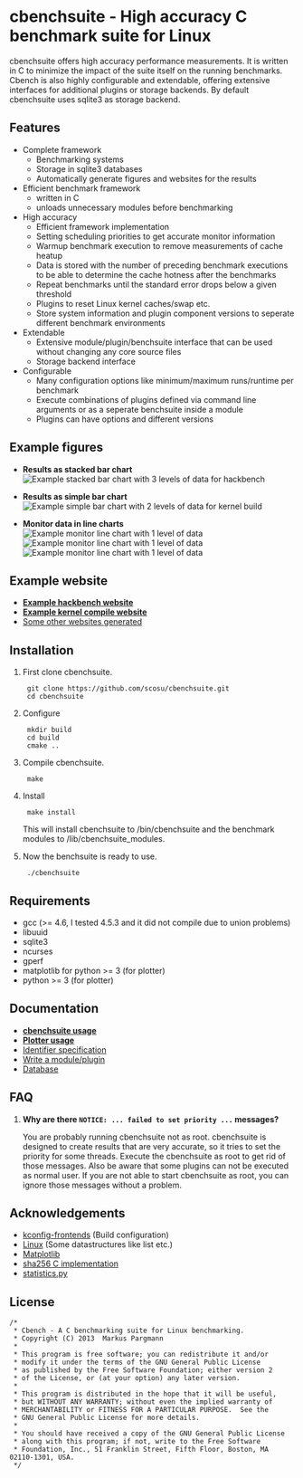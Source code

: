 
cbenchsuite - High accuracy C benchmark suite for Linux
=================================================

cbenchsuite offers high accuracy performance measurements. It is written in C to
minimize the impact of the suite itself on the running benchmarks. Cbench is
also highly configurable and extendable, offering extensive interfaces for
additional plugins or storage backends. By default cbenchsuite uses sqlite3 as
storage backend.

Features
--------

- Complete framework
	- Benchmarking systems
	- Storage in sqlite3 databases
	- Automatically generate figures and websites for the results
- Efficient benchmark framework
	- written in C
	- unloads unnecessary modules before benchmarking
- High accuracy
	- Efficient framework implementation
	- Setting scheduling priorities to get accurate monitor information
	- Warmup benchmark execution to remove measurements of cache heatup
	- Data is stored with the number of preceding benchmark executions to
	  be able to determine the cache hotness after the benchmarks
	- Repeat benchmarks until the standard error drops below a given
	  threshold
	- Plugins to reset Linux kernel caches/swap etc.
	- Store system information and plugin component versions to seperate
	  different benchmark environments
- Extendable
	- Extensive module/plugin/benchsuite interface that can be used without changing any core source files
	- Storage backend interface
- Configurable
	- Many configuration options like minimum/maximum runs/runtime per
	  benchmark
	- Execute combinations of plugins defined via command line arguments or
	  as a seperate benchsuite inside a module
	- Plugins can have options and different versions


Example figures
---------------

- **Results as stacked bar chart**
	![Example stacked bar chart with 3 levels of data for hackbench](http://allfex.org/files/cbenchsuite/0.1/results/20130403_kernel_comparison/cooldown.sleep__cpusched.latency-monitor__linux_perf.hackbench__sysctl.drop-caches__sysctl.monitor-meminfo__sysctl.monitor-schedstat__sysctl.monitor-stat__sysctl.swap-reset/linux_perf.hackbench.svg)

- **Results as simple bar chart**
	![Example simple bar chart with 2 levels of data for kernel build](http://allfex.org/files/cbenchsuite/0.1/results/20130403_kernel_comparison/cooldown.sleep__cpusched.latency-monitor__kernel.compile__sysctl.drop-caches__sysctl.monitor-meminfo__sysctl.monitor-schedstat__sysctl.monitor-stat__sysctl.swap-reset/kernel.compile.svg)

- **Monitor data in line charts**
	![Example monitor line chart with 1 level of data](http://allfex.org/files/cbenchsuite/0.1/results/20130403_kernel_comparison/cooldown.sleep__cpusched.latency-monitor__kernel.compile__sysctl.drop-caches__sysctl.monitor-meminfo__sysctl.monitor-schedstat__sysctl.monitor-stat__sysctl.swap-reset/sysctl.monitor-meminfo/data__Cached/kernel.compile_Threads__4.svg)
	![Example monitor line chart with 1 level of data](http://allfex.org/files/cbenchsuite/0.1/results/20130403_kernel_comparison/cooldown.sleep__cpusched.latency-monitor__kernel.compile__sysctl.drop-caches__sysctl.monitor-meminfo__sysctl.monitor-schedstat__sysctl.monitor-stat__sysctl.swap-reset/sysctl.monitor-meminfo/data__Committed_AS/kernel.compile_Threads__2.svg)
	![Example monitor line chart with 1 level of data](http://allfex.org/files/cbenchsuite/0.1/results/20130403_kernel_comparison/cooldown.sleep__cpusched.latency-monitor__kernel.compile__sysctl.drop-caches__sysctl.monitor-meminfo__sysctl.monitor-schedstat__sysctl.monitor-stat__sysctl.swap-reset/sysctl.monitor-schedstat/data__schedule_calls/kernel.compile_Threads__2.svg)

Example website
---------------

- **[Example hackbench website](http://allfex.org/files/cbenchsuite/0.1/results/20130403_kernel_comparison/cooldown.sleep__cpusched.latency-monitor__linux_perf.hackbench__sysctl.drop-caches__sysctl.monitor-meminfo__sysctl.monitor-schedstat__sysctl.monitor-stat__sysctl.swap-reset/)**
- **[Example kernel compile website](http://allfex.org/files/cbenchsuite/0.1/results/20130403_kernel_comparison/cooldown.sleep__cpusched.latency-monitor__kernel.compile__sysctl.drop-caches__sysctl.monitor-meminfo__sysctl.monitor-schedstat__sysctl.monitor-stat__sysctl.swap-reset/)**
- [Some other websites generated](http://allfex.org/files/cbenchsuite/0.1/results/20130403_kernel_comparison/)

Installation
------------

1. First clone cbenchsuite.

		git clone https://github.com/scosu/cbenchsuite.git
		cd cbenchsuite

2. Configure

		mkdir build
		cd build
		cmake ..

3. Compile cbenchsuite.

		make
4. Install

		make install

	This will install cbenchsuite to <PREFIX>/bin/cbenchsuite and the
	benchmark modules to <PREFIX>/lib/cbenchsuite_modules.

4. Now the benchsuite is ready to use.

		./cbenchsuite

Requirements
------------
- gcc (>= 4.6, I tested 4.5.3 and it did not compile due to union problems)
- libuuid
- sqlite3
- ncurses
- gperf
- matplotlib for python >= 3 (for plotter)
- python >= 3 (for plotter)

Documentation
-------------

- **[cbenchsuite usage](doc/cbenchsuite.md)**
- **[Plotter usage](doc/plotter.md)**
- [Identifier specification](doc/identifier_specifications.md)
- [Write a module/plugin](doc/write_module_plugin.md)
- [Database](doc/database.md)

FAQ
---

1. **Why are there `NOTICE: ... failed to set priority ...` messages?**

	You are probably running cbenchsuite not as root. cbenchsuite is designed
	to create results that are very accurate, so it tries to set the priority
	for some threads. Execute the cbenchsuite as root to get rid of those
	messages. Also be aware that some plugins can not be executed as normal
	user. If you are not able to start cbenchsuite as root, you can ignore
	those messages without a problem.

Acknowledgements
----------------

- [kconfig-frontends](http://ymorin.is-a-geek.org/projects/kconfig-frontends) (Build configuration)
- [Linux](http://kernel.org) (Some datastructures like list etc.)
- [Matplotlib](http://matplotlib.org/)
- [sha256 C implementation](https://github.com/lentinj/u-boot/commit/b571afde0295b007a45055ee49f8822c753a5651)
- [statistics.py](https://github.com/nitsanw/javanetperf/blob/master/statistics.py)

License
-------
	/*
	 * Cbench - A C benchmarking suite for Linux benchmarking.
	 * Copyright (C) 2013  Markus Pargmann
	 *
	 * This program is free software; you can redistribute it and/or
	 * modify it under the terms of the GNU General Public License
	 * as published by the Free Software Foundation; either version 2
	 * of the License, or (at your option) any later version.
	 *
	 * This program is distributed in the hope that it will be useful,
	 * but WITHOUT ANY WARRANTY; without even the implied warranty of
	 * MERCHANTABILITY or FITNESS FOR A PARTICULAR PURPOSE.  See the
	 * GNU General Public License for more details.
	 *
	 * You should have received a copy of the GNU General Public License
	 * along with this program; if not, write to the Free Software
	 * Foundation, Inc., 51 Franklin Street, Fifth Floor, Boston, MA  02110-1301, USA.
	 */
